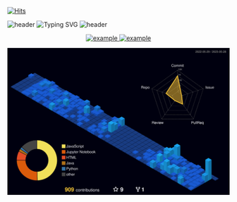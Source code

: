 [![Hits](https://hits.seeyoufarm.com/api/count/incr/badge.svg?url=https%3A%2F%2Fdiscord.gg%2FXMJgjQa7qZ&count_bg=%23002C5F&title_bg=%23000000&icon=discord.svg&icon_color=%23FFFFFF&title=Hits&edge_flat=true)](https://discord.gg/XMJgjQa7qZ)

![header](https://capsule-render.vercel.app/api?type=waving&color=002c5f&height=90&animation=fadeIn&section=header)
![Typing SVG](https://readme-typing-svg.demolab.com?font=Carter+One&size=35&pause=1000&color=0050AC&background=FF080800&center=true&vCenter=true&width=1000&lines=Jit+Hoon+%2B+Git+Hub+%3D+Jit+Hub+😎&margin=none)
![header](https://capsule-render.vercel.app/api?type=waving&color=002c5f&height=90&animation=fadeIn&section=footer)

<!-- Social icons section -->
<p align="center">
  <a href="https://www.instagram.com/no.brain_study/?igshid=YmMyMTA2M2Y%3D" target="_blank">
    <img src="https://img.shields.io/badge/@no.brain_study-E4405F?style=for-the-badge&logo=instagram&logoColor=white" alt="example"/>
  </a>
  <a href="https://discord.gg/XMJgjQa7qZ" target="_blank">
    <img src="https://img.shields.io/badge/뇌냅스-5865F2?style=for-the-badge&logo=discord&logoColor=white" alt="example"/>
  </a>
</p>
  
![](./profile-3d-contrib/profile-night-view.svg)

